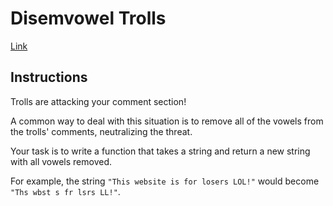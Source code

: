 # Disemvowel Trolls

[Link](https://www.codewars.com/kata/disemvowel-trolls)

## Instructions

Trolls are attacking your comment section!

A common way to deal with this situation is to remove all of the vowels from the trolls' comments, neutralizing the threat.

Your task is to write a function that takes a string and return a new string with all vowels removed.

For example, the string `"This website is for losers LOL!"` would become `"Ths wbst s fr lsrs LL!"`.
